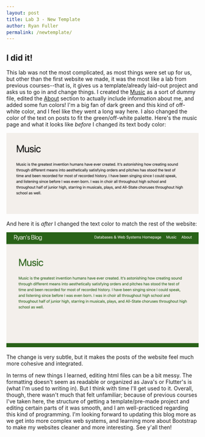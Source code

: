 ```yaml
---
layout: post
title: Lab 3 - New Template
author: Ryan Fuller
permalink: /newtemplate/
---
```


## **I did it!**
This lab was not the most complicated, as most things were set up for us, but other than the first website we made, it was the most like a lab from previous courses--that is, it gives us a template/already laid-out project and asks us to go in and change things. I created the [Music](https://ryfuller03.github.io/blog/music) as a sort of dummy file, edited the [About](https://ryfuller03.github.io/blog/about) section to actually include information about me, and added some fun colors! I'm a big fan of dark green and this kind of off-white color, and I feel like they went a long way here. I also changed the color of the text on posts to fit the green/off-white palette. Here's the music page and what it looks like *before* I changed its text body color:

![Image](images/musicunchanged.png)

And here it is *after* I changed the text color to match the rest of the website:

![Image](images/musicchanged.png)

The change is very subtle, but it makes the posts of the website feel much more cohesive and integrated.

In terms of new things I learned, editing html files can be a bit messy. The formatting doesn't seem as readable or organized as Java's or Flutter's is (what I'm used to writing in). But I think with time I'll get used to it. Overall, though, there wasn't much that felt unfamiliar; because of previous courses I've taken here, the structure of getting a template/pre-made project and editing certain parts of it was smooth, and I am well-practiced regarding this kind of programming. I'm looking forward to updating this blog more as we get into more complex web systems, and learning more about Bootstrap to make my websites cleaner and more interesting. See y'all then!

